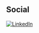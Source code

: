 ## Social
[![LinkedIn](https://img.shields.io/badge/LinkedIn-0077B5?style=for-the-badge&logo=linkedin&logoColor=white)](https://www.linkedin.com/in/caner-dedeo%C4%9Flu-b7153b1b9/)

